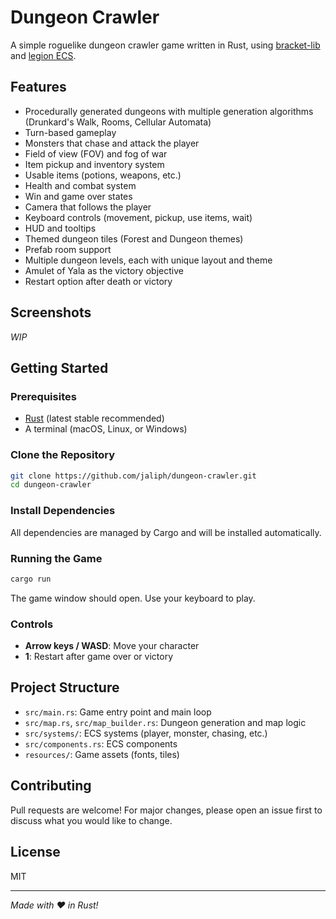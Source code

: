 # Dungeon Crawler

A simple roguelike dungeon crawler game written in Rust, using [bracket-lib](https://github.com/amethyst/bracket-lib) and [legion ECS](https://github.com/amethyst/legion).

## Features

- Procedurally generated dungeons with multiple generation algorithms (Drunkard's Walk, Rooms, Cellular Automata)
- Turn-based gameplay
- Monsters that chase and attack the player
- Field of view (FOV) and fog of war
- Item pickup and inventory system
- Usable items (potions, weapons, etc.)
- Health and combat system
- Win and game over states
- Camera that follows the player
- Keyboard controls (movement, pickup, use items, wait)
- HUD and tooltips
- Themed dungeon tiles (Forest and Dungeon themes)
- Prefab room support
- Multiple dungeon levels, each with unique layout and theme
- Amulet of Yala as the victory objective
- Restart option after death or victory

## Screenshots

*WIP*

## Getting Started

### Prerequisites

- [Rust](https://www.rust-lang.org/tools/install) (latest stable recommended)
- A terminal (macOS, Linux, or Windows)

### Clone the Repository

```sh
git clone https://github.com/jaliph/dungeon-crawler.git
cd dungeon-crawler
```

### Install Dependencies

All dependencies are managed by Cargo and will be installed automatically.

### Running the Game

```sh
cargo run
```

The game window should open. Use your keyboard to play.

### Controls

- **Arrow keys / WASD**: Move your character
- **1**: Restart after game over or victory

## Project Structure

- `src/main.rs`: Game entry point and main loop
- `src/map.rs`, `src/map_builder.rs`: Dungeon generation and map logic
- `src/systems/`: ECS systems (player, monster, chasing, etc.)
- `src/components.rs`: ECS components
- `resources/`: Game assets (fonts, tiles)

## Contributing

Pull requests are welcome! For major changes, please open an issue first to discuss what you would like to change.

## License

MIT

---

*Made with ❤️ in Rust!*